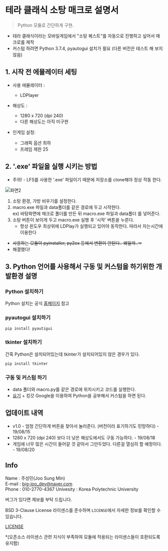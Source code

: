 # 테라 클래식 소탕 매크로 설명서
> Python 모듈로 간단하게 구현.


 * 테라 클래식이라는 모바일게임에서 "소탕 퀘스트"를 자동으로 진행하고 싶어서 매크로를 제작  
 * 커스텀 하려면 Python 3.7.4, pyautogui 설치가 필요 (다른 버전은 테스트 해 보지 않음)     
 

 ## 1. 시작 전 에뮬레이터 세팅 
 
 
 * 사용 에뮬레이터 :  
     * LDPlayer
 
 * 해상도 :  
     * 1280 x 720 (dpi 240)
     * 다른 해상도는 아직 미구현  
      
 * 인게임 설정:  
     * 그래픽 옵션 최하
     * 프레임 제한 25
 
  
  

 ## 2. '.exe' 파일을 실행 시키는 방법  
 * 주의! - LFS를 사용한 '.exe' 파일이기 때문에 저장소를 clone해야 정상 작동 한다.  
 
 ![화면2](https://user-images.githubusercontent.com/46941349/63182647-ff709200-c08d-11e9-82a6-7755fc70dc25.PNG)  
 1. 소탕 환경, 가방 비우기를 설정한다.  
 2. macro.exe 파일과 data폴더를 같은 경로에 두고 시작한다.  
    ex) 바탕화면에 매크로 폴더를 만든 뒤 macro.exe 파일과 data폴더 를 넣어준다.  
 3. 소탕 버튼이 보이게 두고 macro.exe 실행 후 '시작' 버튼을 누른다.  
    * 항상 윈도우 최상위에 LDPlay가 실행되고 있어야 동작한다. 따라서 자는시간에 이용한다  
 
 * ~~사용하는 모듈이 pyinstaller, py2ex 등에서 변환이 안된다.. 왜일까..ㅜ~~  
 * 해결했다!
 
 ## 3. Python 언어를 사용해서 구동 및 커스텀을 하기위한 개발환경 설명  
 ### Python 설치하기  
 Python 설치는 공식 [홈페이지](https://www.python.org/) 참고  
 ### pyautogui 설치하기  
```sh
pip install pyautigui
```
 ### tkinter 설치하기  
 간혹 Python은 설치되어있는데 tkinter가 설치되어있지 않은 경우가 있다.  
 ```sh
 pip install tkinter
 ```
 ### 구동 및 커스텀 하기  
 * data 폴더와 macro.py를 같은 경로에 위치시키고 코드를 실행한다.  
 * [요기](https://github.com/Sungmin-Joo/Codes_for_Beginners/tree/master/Python) + 킹갓 Google을 이용하여 Python을 공부해서 커스텀을 하면 된다.
 
 ## 업데이트 내역
 * v1.0 - 엄청 간단하게 버튼을 찾아서 눌러준다. (버전이라 표기하기도 민망하다) - 19/08/15
 * 1280 x 720 (dpi 240) 보다 더 낮은 해상도에서도 구동 가능하다. - 19/08/18
 * 게임에 너무 많은 시간이 들어갈 것 같아서 그만두었다. 다른걸 열심히 할 예정이다. - 19/08/20  
 
 
 ## Info
 Name      : 주성민(Joo Sung Min)  
 E-mail    : big-joo_dev@naver.com  
 Phone     : 010-2770-4367
 Univesity : Korea Polytechnic University  
 
 버그가 있다면 제보를 부탁 드립니다.  
   
  BSD 3-Clause License 라이센스를 준수하며 ``LICENSE``에서 자세한 정보를 확인할 수 있습니다.

 [LICENSE](https://github.com/Sungmin-Joo/TERA_macro/blob/master/LICENSE)
 
 *(오픈소스 라이센스 관련 지식이 부족하여 모듈에 적용되는 라이센스들이 호환되도록 유지함)
